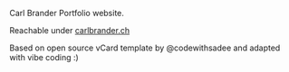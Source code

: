 Carl Brander Portfolio website.

Reachable under 
[carlbrander.ch](https://carlbrander.ch)

Based on open source vCard template by @codewithsadee and adapted with vibe coding :)
